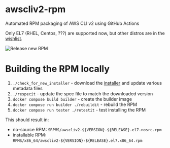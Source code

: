 # awscliv2-rpm

Automated RPM packaging of AWS CLI v2 using GitHub Actions

Only EL7 (RHEL, Centos, ???) are supported now, but other distros are in the [wishlist](goals.md).

![Release new RPM](https://github.com/mcenirm/awscliv2-rpm/workflows/Release%20new%20RPM/badge.svg?branch=main&event=schedule)


# Building the RPM locally

1. `./check_for_new_installer` - download the [installer](https://awscli.amazonaws.com/awscli-exe-linux-x86_64.zip) and update various metadata files
1. `./respecit` - update the spec file to match the downloaded version
1. `docker compose build builder` - create the builder image
1. `docker compose run builder ./rebuildit` - rebuild the RPM
1. `docker compose run tester ./retestit` - test installing the RPM

This should result in:
* no-source RPM: `SRPMS/awscliv2-${VERSION}-${RELEASE}.el7.nosrc.rpm`
* installable RPM: `RPMS/x86_64/awscliv2-${VERSION}-${RELEASE}.el7.x86_64.rpm`

